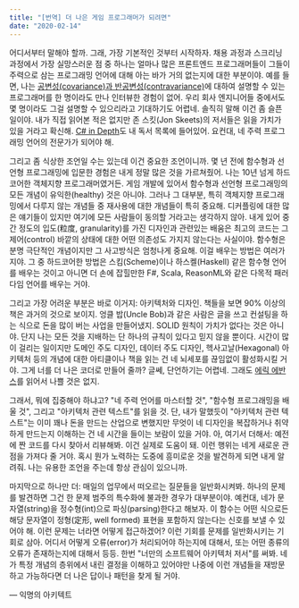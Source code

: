 ```yaml
---
title: "[번역] 더 나은 게임 프로그래머가 되려면"
date: "2020-02-14"
---
```


[공변성(covariance)과 반공변성(contravariance)]: https://docs.microsoft.com/en-us/dotnet/csharp/programming-guide/concepts/covariance-contravariance/

[C# in Depth]: https://www.amazon.de/dp/1617294535/ref=sr_1_1?keywords=c%23+in+depth&qid=1581712767&sr=8-1

[에릭 에반스]: https://www.amazon.de/dp/0321125215/ref=sr_1_1?keywords=Domain-Driven+Design&qid=1581714240&sr=8-1

어디서부터 말해야 할까. 그래, 가장 기본적인 것부터 시작하자. 채용 과정과 스크리닝 과정에서 가장 실망스러운 점 중 하나는 얼마나 많은 프론트엔드 프로그래머들이 그들이 주력으로 삼는 프로그래밍 언어에 대해 아는 바가 거의 없는지에 대한 부분이야. 예를 들면, 나는 [공변성(covariance)과 반공변성(contravariance)]에 대하여 설명할 수 있는 프로그래머를 한 명이라도 만나 인터뷰한 경험이 없어. 우리 회사 엔지니어들 중에서도 몇 명이라도 그걸 설명할 수 있으리라고 기대하기도 어렵네. 솔직히 말해 이건 좀 슬픈 일이야. 내가 직접 읽어본 적은 없지만 존 스킷(Jon Skeets)의 저서들은 읽을 가치가 있을 거라고 확신해. [C# in Depth]도 내 독서 목록에 들어있어. 요컨대, 네 주력 프로그래밍 언어의 전문가가 되어야 해.

그리고 좀 식상한 조언일 수는 있는데 이건 중요한 조언이니까. 몇 년 전에 함수형과 선언형 프로그래밍에 입문한 경험은 내게 정말 많은 것을 가르쳐줬어. 나는 10년 넘게 하드코어한 객체지향 프로그래머였거든. 게임 개발에 있어서 함수형과 선언형 프로그래밍의 모든 개념이 유익한(healthy) 것은 아니야. 그러나 그 대부분, 특히 객체지향 프로그래밍에서 다루지 않는 개념들 중 재사용에 대한 개념들이 특히 중요해. 디커플링에 대한 많은 얘기들이 있지만 여기에 모든 사람들이 동의할 거라고는 생각하지 않아. 내게 있어 중간 정도의 입도(粒度, granularity)를 가진 디자인과 관련있는 배움은 최고의 코드는 그 제어(control) 바깥의 상태에 대한 어떤 의존성도 가지지 않는다는 사실이야. 함수형은 분명 극단적인 개념이지만 그 사고방식은 엄청나게 중요해. 이걸 배우는 방법은 여러가지야. 그 중 하드코어한 방법은 스킴(Scheme)이나 하스켈(Haskell) 같은 함수형 언어를 배우는 것이고 아니면 더 손에 잡힐만한 F#, Scala, ReasonML와 같은 다목적 패러다임 언어를 배우는 거야.

그리고 가장 어려운 부분은 바로 이거지: 아키텍처와 디자인. 책들을 보면 90% 이상의 책은 과거의 것으로 보이지. 엉클 밥(Uncle Bob)과 같은 사람은 글을 쓰고 컨설팅을 하는 식으로 돈을 많이 버는 사업을 만들어냈지. SOLID 원칙이 가치가 없다는 것은 아니야. 단지 나는 모든 것을 지배하는 단 하나의 규칙이 있다고 믿지 않을 뿐이다. 시간이 많이 걸리는 일이지만 도메인 주도 디자인, 데이터 주도 디자인, 헥사고날(Hexagonal) 아키텍처 등의 개념에 대한 아티클이나 책을 읽는 건 네 뇌세포를 끊임없이 활성화시킬 거야. 그게 너를 더 나은 코더로 만들어 줄까? 글쎄, 단언하기는 어렵네. 그래도 [에릭 에반스]를 읽어서 나쁠 것은 없지.

그래서, 뭐에 집중해야 하냐고? "네 주력 언어를 마스터할 것", "함수형 프로그래밍을 배울 것", 그리고 "아키텍처 관련 텍스트"를 읽을 것. 단, 내가 말했듯이 "아키텍처 관련 텍스트"는 이미 꽤나 돈을 만드는 산업으로 변했지만 무엇이 네 디자인을 복잡하거나 취약하게 만드는지 이해하는 건 네 시간을 들이는 보람이 있을 거야. 아, 여기서 더해서: 예전에 짠 코드를 다시 찾아서 리뷰해봐. 이건 실제로 도움이 돼. 이런 행위는 네게 새로운 관점을 가져다 줄 거야. 혹시 뭔가 노력하는 도중에 흥미로운 것을 발견하게 되면 내게 알려줘. 나는 유용한 조언을 주는데 항상 관심이 있으니까.

마지막으로 하나만 더: 매일의 업무에서 떠오르는 질문들을 일반화시켜봐. 하나의 문제를 발견하면 그건 한 문제 범주의 특수화에 불과한 경우가 대부분이야. 예컨대, 네가 문자열(string)을 정수형(int)으로 파싱(parsing)한다고 해보자. 이 함수는 어떤 식으로든 해당 문자열이 정형(定形, well formed) 표현을 포함하지 않는다는 신호를 보낼 수 있어야 해. 이런 문제는 너라면 어떻게 접근하겠어? 이런 기회를 문제를 일반화시키는 기회로 삼아. 어디서 어떻게 오류(error)가 처리되어야 하는지에 대해서, 또는 어떤 종류의 오류가 존재하는지에 대해서 등등. 한번 "너만의 소프트웨어 아키텍처 저서"를 써봐. 네가 특정 개념의 층위에서 내린 결정을 이해하고 있어야만 나중에 이런 개념들을 재방문하고 가능하다면 더 나은 답이나 패턴을 찾게 될 거야.

— 익명의 아키텍트